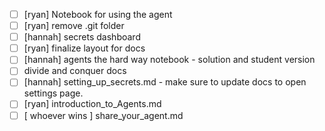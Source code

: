 - [ ] [ryan] Notebook for using the agent
- [ ] [ryan] remove .git folder
- [ ] [hannah] secrets dashboard
- [ ] [ryan] finalize layout for docs
- [ ] [hannah] agents the hard way notebook - solution and student version
- [ ] divide and conquer docs
- [ ] [hannah] setting_up_secrets.md
        - make sure to update docs to open settings page.
- [ ] [ryan] introduction_to_Agents.md
- [ ] [ whoever wins ] share_your_agent.md
